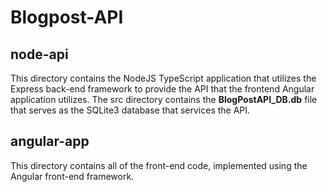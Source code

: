 # Blogpost-API

## node-api
This directory contains the NodeJS TypeScript application that utilizes the Express back-end framework to provide the API that the frontend Angular application utilizes.
The src directory contains the <strong>BlogPostAPI_DB.db</strong> file that serves as the SQLite3 database that services the API.


## angular-app
This directory contains all of the front-end code, implemented using the Angular front-end framework.
